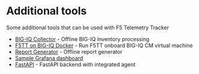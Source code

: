 # Additional tools

Some additional tools that can be used with F5 Telemetry Tracker

- [BIG-IQ Collector](/contrib/bigiq-collect) - Offline BIG-IQ inventory processing
- [F5TT on BIG-IQ Docker](/contrib/bigiq-docker) - Run F5TT onboard BIG-IQ CM virtual machine
- [Report Generator](/contrib/report-generator) - Offline report generator
- [Sample Grafana dashboard](/contrib/grafana)
- [FastAPI](/contrib/FastAPI) - FastAPI backend with integrated agent
